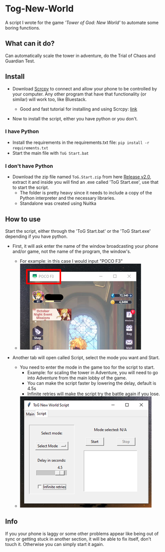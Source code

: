 # Tog-New-World
A script I wrote for the game *'Tower of God: New World'* to automate some boring functions.

## What can it do?
Can automatically scale the tower in adventure, do the Trial of Chaos and Guardian Test.

## Install
- Download [Scrcpy](https://github.com/Genymobile/scrcpy) to connect and allow your phone to be controlled by your computer. Any other program that have that functionality (or similar) will work too, like Bluestack.
  - Good and fast tutorial for installing and using Scrcpy: [link](https://www.youtube.com/watch?v=2y35SPOaNWk&t=193s)

- Now to install the script, either you have python or you don't.

### I have Python
- Install the requirements in the requirements.txt file: `pip install -r requirements.txt`
- Start the main file with `ToG Start.bat`

### I don't have Python
- Download the zip file named `ToG.Start.zip` from here [Release v2.0](https://github.com/olivialba/tog-new-world/releases/tag/v2.0), extract it and inside you will find an .exe called 'ToG Start.exe', use that to start the script.
    - The folder is pretty heavy since it needs to include a copy of the Python interpreter and the necessary libraries.
    - Standalone was created using Nuitka

## How to use
Start the script, either through the 'ToG Start.bat' or the 'ToG Start.exe' depending if you have python.
- First, it will ask enter the name of the window broadcasting your phone and/or game, not the name of the program, the window's.
    - For example: in this case I would input "POCO F3"
    - ![image info](./imgs/info/title.png)

- Another tab will open called Script, select the mode you want and Start.
    - You need to enter the mode in the game too for the script to start.
        - Example: for scaling the tower in Adventure, you will need to go into Adventure from the main lobby of the game.
        - You can make the script faster by lowering the delay, default is 4.5s
        - Infinite retries will make the script try the battle again if you lose.
    - ![image info](./imgs/info/script_image.png)


## Info
If you your phone is laggy or some other problems appear like being out of sync or getting stuck in another section, it will be able to fix itself, don't touch it.
Otherwise you can simply start it again.
  
